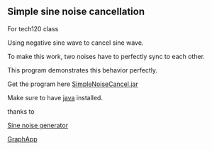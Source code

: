 ## Simple sine noise cancellation

For tech120 class

Using negative sine wave to cancel sine wave.

To make this work, two noises have to perfectly sync to each other.

This program demonstrates this behavior perfectly.

Get the program here [SimpleNoiseCancel.jar](https://github.com/bobdinh139/SineNoiseCancellation/releases) 

Make sure to have [java](https://www.java.com/en/) installed. 

thanks to

[Sine noise generator](http://www.wolinlabs.com/blog/java.sine.wave.html)

[GraphApp](https://stackoverflow.com/questions/54082848/draw-sine-wave-curve)